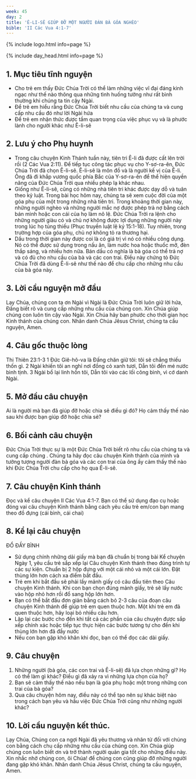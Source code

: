 ```yaml
---
week: 45
day: 2
title: 'Ê-LI-SÊ GIÚP ĐỠ MỘT NGƯỜI ĐÀN BÀ GÓA NGHÈO'
bible: 'II Các Vua 4:1-7'
---
```



{% include logo.html info=page %}

{% include day_head.html info=page %}

## 1. Mục tiêu tĩnh nguyện
- Cho trẻ em thấy Đức Chúa Trời có thể làm những việc vĩ đại đáng kinh ngạc như thế nào thông qua những tình huống tưởng như rất bình thường khi chúng ta tin cậy Ngài.
- Để trẻ em hiểu rằng Đức Chúa Trời biết nhu cầu của chúng ta và cung cấp nhu cầu đó như lời Ngài hứa
- Để trẻ em nhận thức được tầm quan trọng của việc phục vụ và là phước lành cho người khác như Ê-li-sê

## 2. Lưu ý cho Phụ huynh
- Trong câu chuyện Kinh Thánh tuần này, tiên tri Ê-li đã được cất lên trời rồi (2 Các Vua 2:11). Để tiếp tục công tác phục vụ cho Y-sơ-ra-ên, Đức Chúa Trời đã chọn Ê-li-sê. Ê-li-sê là môn đồ và là người kế vị của Ê-li. Ông đã đi khắp vương quốc phía Bắc của Y-sơ-ra-ên để thể hiện quyền năng của Đức Chúa Trời qua nhiều phép lạ khác nhau.
- Giống như Ê-li-sê, cũng có những nhà tiên tri khác được dạy dỗ và tuân theo kỷ luật. Trong bài học hôm nay, chúng ta sẽ xem cuộc đời của một góa phụ của một trong những nhà tiên tri. Trong khoảng thời gian này, những người nghèo và những người mắc nợ được phép trả nợ bằng cách bán mình hoặc con cái của họ làm nô lệ. Đức Chúa Trời ra lệnh cho những người giàu có và chủ nợ không được lợi dụng những người này trong lúc họ túng thiếu (Phục truyền luật lệ ký 15:1-18). Tuy nhiên, trong trường hợp của góa phụ, chủ nợ không tỏ ra thương hại.
- Dầu trong thời gian này được coi là có giá trị vì nó có nhiều công dụng. Nó có thể được sử dụng trong nấu ăn, làm nước hoa hoặc thuốc mỡ, đèn thắp sáng, và nhiều hơn nữa. Bán dầu có nghĩa là bà góa có thể trả nợ và có đủ cho nhu cầu của bà và các con trai. Điều này chứng tỏ Đức Chúa Trời đã dùng Ê-li-sê như thế nào để chu cấp cho những nhu cầu của bà góa này.

## 3. Lời cầu nguyện mở đầu
Lạy Chúa, chúng con tạ ơn Ngài vì Ngài là Đức Chúa Trời luôn giữ lời hứa, Đấng biết rõ và cung cấp những nhu cầu của chúng con. Xin Chúa giúp chúng con luôn tin cậy vào Ngài. Xin Chúa hãy ban phước cho thời gian học Kinh thánh của chúng con. Nhân danh Chúa Jêsus Christ, chúng ta cầu nguyện, Amen.


## 4. Câu gốc thuộc lòng
Thi Thiên 23:1-3
1 Đức Giê-hô-va là Đấng chăn giữ tôi: tôi sẽ chẳng thiếu thốn gì. 2 Ngài khiến tôi an nghỉ nơi đồng cỏ xanh tươi, Dẫn tôi đến mé nước bình tịnh. 3 Ngài bổ lại linh hồn tôi, Dẫn tôi vào các lối công bình, vì cớ danh Ngài.

## 5. Mở đầu câu chuyện
Ai là người mà bạn đã giúp đỡ hoặc chia sẻ điều gì đó? Họ cảm thấy thế nào sau khi được bạn giúp đỡ hoặc chia sẻ?

## 6. Bối cảnh câu chuyện
Đức Chúa Trời thực sự là một Đức Chúa Trời biết rõ nhu cầu của chúng ta và cung cấp chúng . Chúng ta hãy đọc câu chuyện Kinh thánh của mình và tưởng tượng người đàn bà góa và các con trai của ông ấy cảm thấy thế nào khi Đức Chúa Trời chu cấp cho họ qua Ê-li-sê.

## 7. Câu chuyện Kinh thánh
Đọc và kể câu chuyện II Các Vua 4:1-7. Bạn có thể sử dụng đạo cụ hoặc đóng vai câu chuyện Kinh thánh bằng cách yêu cầu trẻ em/con bạn mang theo đồ đựng (cái bình, cái chai)


## 8. Kể lại câu chuyện
ĐỔ ĐẦY BÌNH
- Sử dụng chính những dải giấy mà bạn đã chuẩn bị trong bài Kể chuyện Ngày 1, yêu cầu trẻ sắp xếp lại Câu chuyện Kinh thánh theo đúng trình tự các sự kiện. Chuẩn bị 2 hộp đựng với một cái nhỏ và một cái lớn. Đặt thùng lớn hơn cách xa điểm bắt đầu.
- Trẻ em khi bắt đầu sẽ phải lấy mảnh giấy có câu đầu tiên theo Câu chuyện Kinh thánh. Khi con bạn chọn đúng mảnh giấy, trẻ sẽ lấy nước vào hộp nhỏ hơn rồi đổ sang hộp lớn hơn.
- Bạn có thể bắt đầu đơn giản bằng cách bỏ 2-3 câu của đoạn câu chuyện Kinh thánh để giúp trẻ em quen thuộc hơn. Một khi trẻ em đã quen thuộc hơn, hãy loại bỏ nhiều câu hơn.
- Lặp lại các bước cho đến khi tất cả các phần của câu chuyện được sắp xếp chính xác hoặc tiếp tục thực hiện các bước tương tự cho đến khi thùng lớn hơn đã đầy nước
- Nếu con bạn gặp khó khăn khi đọc, bạn có thể đọc các dải giấy.


## 9. Câu chuyện
1. Những người (bà góa, các con trai và Ê-li-sê) đã lựa chọn những gì? Họ có thể làm gì khác? Điều gì đã xảy ra vì những lựa chọn của họ?
2. Bạn sẽ cảm thấy thế nào nếu bạn là góa phụ hoặc một trong những con trai của bà góa?
3. Qua câu chuyện hôm nay, điều này có thể tạo nên sự khác biệt nào trong cách bạn yêu và hầu việc Đức Chúa Trời cũng như những người khác?

## 10. Lời cầu nguyện kết thúc.
Lạy Chúa, Chúng con ca ngợi Ngài đã yêu thương và nhân từ đối với chúng con bằng cách chu cấp những nhu cầu của chúng con. Xin Chúa giúp chúng con luôn biết ơn và trở thành người quản gia tốt cho những điều này. Xin nhắc nhở chúng con, ôi Chúa! để chúng con cũng giúp đỡ những người đang gặp khó khăn. Nhân danh Chúa Jêsus Christ, chúng ta cầu nguyện, Amen.
